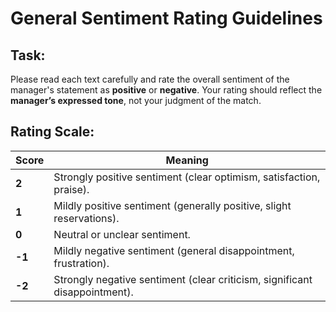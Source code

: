 # General Sentiment Rating Guidelines

## Task:
Please read each text carefully and rate the overall sentiment of the manager's statement as **positive** or **negative**. Your rating should reflect the **manager’s expressed tone**, not your judgment of the match.

## Rating Scale:

| **Score** | **Meaning** |
|----------|------------|
| **2** | Strongly positive sentiment (clear optimism, satisfaction, praise). |
| **1** | Mildly positive sentiment (generally positive, slight reservations). |
| **0** | Neutral or unclear sentiment. |
| **-1** | Mildly negative sentiment (general disappointment, frustration). |
| **-2** | Strongly negative sentiment (clear criticism, significant disappointment). |


